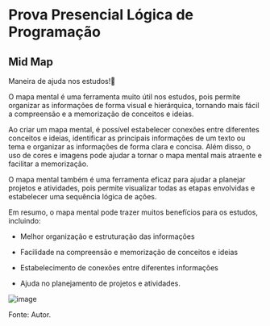 # Prova Presencial Lógica de Programação

## Mid Map

Maneira de ajuda nos estudos!📖

O mapa mental é uma ferramenta muito útil nos estudos, pois permite organizar as informações de forma visual e hierárquica, tornando mais fácil a compreensão e a memorização de conceitos e ideias.

Ao criar um mapa mental, é possível estabelecer conexões entre diferentes conceitos e ideias, identificar as principais informações de um texto ou tema e organizar as informações de forma clara e concisa. Além disso, o uso de cores e imagens pode ajudar a tornar o mapa mental mais atraente e facilitar a memorização.

O mapa mental também é uma ferramenta eficaz para ajudar a planejar projetos e atividades, pois permite visualizar todas as etapas envolvidas e estabelecer uma sequência lógica de ações.

Em resumo, o mapa mental pode trazer muitos benefícios para os estudos, incluindo:

* Melhor organização e estruturação das informações

* Facilidade na compreensão e memorização de conceitos e ideias

* Estabelecimento de conexões entre diferentes informações

* Ajuda no planejamento de projetos e atividades.


![image](https://user-images.githubusercontent.com/106537496/233452396-b6abb973-dc7f-4c79-b8e8-8c37d619d41a.png)

Fonte: Autor.


